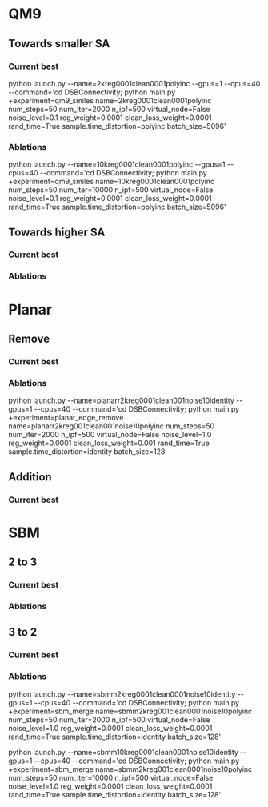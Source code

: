
# QM9

## Towards smaller SA

### Current best
python launch.py --name=2kreg0001clean0001polyinc --gpus=1 --cpus=40 --command='cd DSBConnectivity; python main.py +experiment=qm9_smiles name=2kreg0001clean0001polyinc num_steps=50 num_iter=2000 n_ipf=500 virtual_node=False noise_level=0.1 reg_weight=0.0001 clean_loss_weight=0.0001 rand_time=True sample.time_distortion=polyinc batch_size=5096'

### Ablations
python launch.py --name=10kreg0001clean0001polyinc --gpus=1 --cpus=40 --command='cd DSBConnectivity; python main.py +experiment=qm9_smiles name=10kreg0001clean0001polyinc num_steps=50 num_iter=10000 n_ipf=500 virtual_node=False noise_level=0.1 reg_weight=0.0001 clean_loss_weight=0.0001 rand_time=True sample.time_distortion=polyinc batch_size=5096'

## Towards higher SA

### Current best

### Ablations
# Planar

## Remove

### Current best

### Ablations
python launch.py --name=planarr2kreg0001clean001noise10identity --gpus=1 --cpus=40 --command='cd DSBConnectivity; python main.py +experiment=planar_edge_remove name=planarr2kreg001clean001noise10polyinc num_steps=50 num_iter=2000 n_ipf=500 virtual_node=False noise_level=1.0 reg_weight=0.0001 clean_loss_weight=0.001 rand_time=True sample.time_distortion=identity batch_size=128'

## Addition

### Current best

# SBM

## 2 to 3

### Current best

### Ablations

## 3 to 2

### Current best

### Ablations

python launch.py --name=sbmm2kreg0001clean0001noise10identity --gpus=1 --cpus=40 --command='cd DSBConnectivity; python main.py +experiment=sbm_merge name=sbmm2kreg001clean0001noise10polyinc num_steps=50 num_iter=2000 n_ipf=500 virtual_node=False noise_level=1.0 reg_weight=0.0001 clean_loss_weight=0.0001 rand_time=True sample.time_distortion=identity batch_size=128'

python launch.py --name=sbmm10kreg0001clean0001noise10identity --gpus=1 --cpus=40 --command='cd DSBConnectivity; python main.py +experiment=sbm_merge name=sbmm2kreg001clean0001noise10polyinc num_steps=50 num_iter=10000 n_ipf=500 virtual_node=False noise_level=1.0 reg_weight=0.0001 clean_loss_weight=0.0001 rand_time=True sample.time_distortion=identity batch_size=128'
